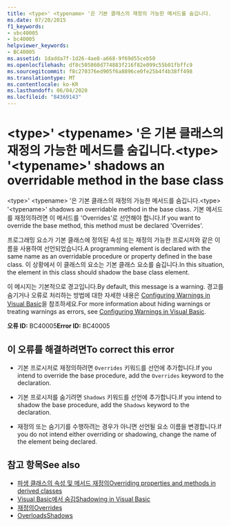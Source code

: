 ```yaml
---
title: <type>' <typename> '은 기본 클래스의 재정의 가능한 메서드를 숨깁니다.
ms.date: 07/20/2015
f1_keywords:
- vbc40005
- bc40005
helpviewer_keywords:
- BC40005
ms.assetid: 1dadda7f-1d26-4ae8-a668-9f69d55ceb50
ms.openlocfilehash: df8c505860d774883f216f82e099c55b01fbffc9
ms.sourcegitcommit: f8c270376ed905f6a8896ce0fe25b4f4b38ff498
ms.translationtype: MT
ms.contentlocale: ko-KR
ms.lasthandoff: 06/04/2020
ms.locfileid: "84369143"
---
```

# <a name="type-typename-shadows-an-overridable-method-in-the-base-class"></a><span data-ttu-id="5be20-102">\<type>' \<typename> '은 기본 클래스의 재정의 가능한 메서드를 숨깁니다.</span><span class="sxs-lookup"><span data-stu-id="5be20-102">\<type> '\<typename>' shadows an overridable method in the base class</span></span>
<span data-ttu-id="5be20-103">\<type>' \<typename> '은 기본 클래스의 재정의 가능한 메서드를 숨깁니다.</span><span class="sxs-lookup"><span data-stu-id="5be20-103">\<type> '\<typename>' shadows an overridable method in the base class.</span></span> <span data-ttu-id="5be20-104">기본 메서드를 재정의하려면 이 메서드를 'Overrides'로 선언해야 합니다.</span><span class="sxs-lookup"><span data-stu-id="5be20-104">If you want to override the base method, this method must be declared 'Overrides'.</span></span>  
  
 <span data-ttu-id="5be20-105">프로그래밍 요소가 기본 클래스에 정의된 속성 또는 재정의 가능한 프로시저와 같은 이름을 사용하여 선언되었습니다.</span><span class="sxs-lookup"><span data-stu-id="5be20-105">A programming element is declared with the same name as an overridable procedure or property defined in the base class.</span></span> <span data-ttu-id="5be20-106">이 상황에서 이 클래스의 요소는 기본 클래스 요소를 숨깁니다.</span><span class="sxs-lookup"><span data-stu-id="5be20-106">In this situation, the element in this class should shadow the base class element.</span></span>  
  
 <span data-ttu-id="5be20-107">이 메시지는 기본적으로 경고입니다.</span><span class="sxs-lookup"><span data-stu-id="5be20-107">By default, this message is a warning.</span></span> <span data-ttu-id="5be20-108">경고를 숨기거나 오류로 처리하는 방법에 대한 자세한 내용은 [Configuring Warnings in Visual Basic](/visualstudio/ide/configuring-warnings-in-visual-basic)을 참조하세요.</span><span class="sxs-lookup"><span data-stu-id="5be20-108">For more information about hiding warnings or treating warnings as errors, see [Configuring Warnings in Visual Basic](/visualstudio/ide/configuring-warnings-in-visual-basic).</span></span>  
  
 <span data-ttu-id="5be20-109">**오류 ID:** BC40005</span><span class="sxs-lookup"><span data-stu-id="5be20-109">**Error ID:** BC40005</span></span>  
  
## <a name="to-correct-this-error"></a><span data-ttu-id="5be20-110">이 오류를 해결하려면</span><span class="sxs-lookup"><span data-stu-id="5be20-110">To correct this error</span></span>  
  
- <span data-ttu-id="5be20-111">기본 프로시저로 재정의하려면 `Overrides` 키워드를 선언에 추가합니다.</span><span class="sxs-lookup"><span data-stu-id="5be20-111">If you intend to override the base procedure, add the `Overrides` keyword to the declaration.</span></span>  
  
- <span data-ttu-id="5be20-112">기본 프로시저를 숨기려면 `Shadows` 키워드를 선언에 추가합니다.</span><span class="sxs-lookup"><span data-stu-id="5be20-112">If you intend to shadow the base procedure, add the `Shadows` keyword to the declaration.</span></span>  
  
- <span data-ttu-id="5be20-113">재정의 또는 숨기기를 수행하려는 경우가 아니면 선언될 요소 이름을 변경합니다.</span><span class="sxs-lookup"><span data-stu-id="5be20-113">If you do not intend either overriding or shadowing, change the name of the element being declared.</span></span>  
  
## <a name="see-also"></a><span data-ttu-id="5be20-114">참고 항목</span><span class="sxs-lookup"><span data-stu-id="5be20-114">See also</span></span>

- [<span data-ttu-id="5be20-115">파생 클래스의 속성 및 메서드 재정의</span><span class="sxs-lookup"><span data-stu-id="5be20-115">Overriding properties and methods in derived classes</span></span>](../programming-guide/language-features/objects-and-classes/inheritance-basics.md#overriding-properties-and-methods-in-derived-classes)
- [<span data-ttu-id="5be20-116">Visual Basic에서 숨김</span><span class="sxs-lookup"><span data-stu-id="5be20-116">Shadowing in Visual Basic</span></span>](../programming-guide/language-features/declared-elements/shadowing.md)
- [<span data-ttu-id="5be20-117">재정의</span><span class="sxs-lookup"><span data-stu-id="5be20-117">Overrides</span></span>](../language-reference/modifiers/overrides.md)
- [<span data-ttu-id="5be20-118">Overloads</span><span class="sxs-lookup"><span data-stu-id="5be20-118">Shadows</span></span>](../language-reference/modifiers/shadows.md)
